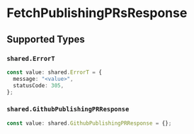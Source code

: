 # FetchPublishingPRsResponse


## Supported Types

### `shared.ErrorT`

```typescript
const value: shared.ErrorT = {
  message: "<value>",
  statusCode: 305,
};
```

### `shared.GithubPublishingPRResponse`

```typescript
const value: shared.GithubPublishingPRResponse = {};
```

